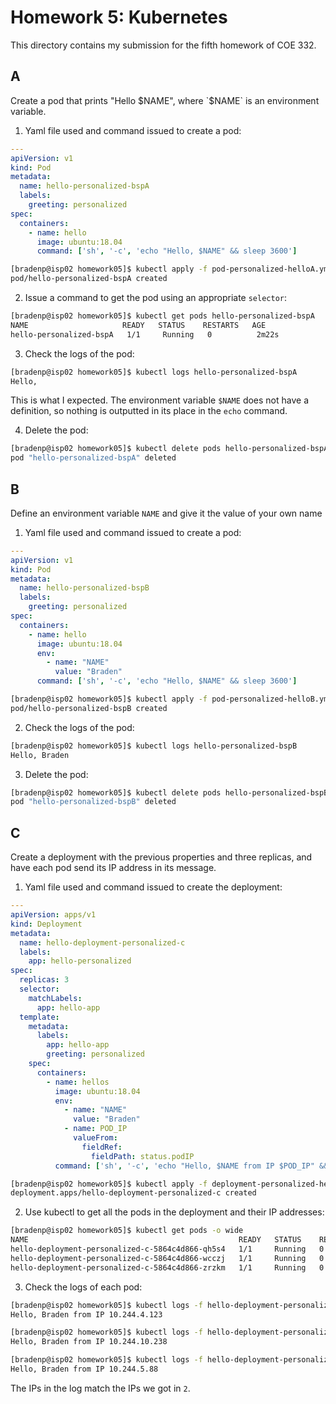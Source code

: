 # Homework 5: Kubernetes

This directory contains my submission for the fifth homework of COE 332.

## A

Create a pod that prints "Hello $NAME", where `$NAME` is an environment variable.

1. Yaml file used and command issued to create a pod:
```yml
---
apiVersion: v1
kind: Pod
metadata:
  name: hello-personalized-bspA
  labels:
    greeting: personalized
spec:
  containers:
    - name: hello
      image: ubuntu:18.04
      command: ['sh', '-c', 'echo "Hello, $NAME" && sleep 3600']
```

```bash
[bradenp@isp02 homework05]$ kubectl apply -f pod-personalized-helloA.yml
pod/hello-personalized-bspA created
```


2. Issue a command to get the pod using an appropriate `selector`:
```bash
[bradenp@isp02 homework05]$ kubectl get pods hello-personalized-bspA
NAME                     READY   STATUS    RESTARTS   AGE
hello-personalized-bspA   1/1     Running   0          2m22s
```

3. Check the logs of the pod:
```bash
[bradenp@isp02 homework05]$ kubectl logs hello-personalized-bspA 
Hello, 
```
This is what I expected. The environment variable `$NAME` does not have a definition, so nothing is outputted in its place in the `echo` command.

4. Delete the pod:
```bash
[bradenp@isp02 homework05]$ kubectl delete pods hello-personalized-bspA
pod "hello-personalized-bspA" deleted
```

## B

Define an environment variable `NAME` and give it the value of your own name

1. Yaml file used and command issued to create a pod:
```yml
---
apiVersion: v1
kind: Pod
metadata:
  name: hello-personalized-bspB
  labels:
    greeting: personalized
spec:
  containers:
    - name: hello
      image: ubuntu:18.04
      env:
        - name: "NAME"
          value: "Braden"
      command: ['sh', '-c', 'echo "Hello, $NAME" && sleep 3600']
```


```bash
[bradenp@isp02 homework05]$ kubectl apply -f pod-personalized-helloB.yml 
pod/hello-personalized-bspB created
```

2. Check the logs of the pod:
```bash
[bradenp@isp02 homework05]$ kubectl logs hello-personalized-bspB 
Hello, Braden
```

3. Delete the pod:
```bash
[bradenp@isp02 homework05]$ kubectl delete pods hello-personalized-bspB
pod "hello-personalized-bspB" deleted
```

## C

Create a deployment with the previous properties and three replicas, and have each pod send its IP address in its message. 

1. Yaml file used and command issued to create the deployment:
```yml
---
apiVersion: apps/v1
kind: Deployment
metadata:
  name: hello-deployment-personalized-c
  labels:
    app: hello-personalized
spec:
  replicas: 3
  selector:
    matchLabels:
      app: hello-app
  template:
    metadata:
      labels:
        app: hello-app
        greeting: personalized
    spec:
      containers:
        - name: hellos
          image: ubuntu:18.04
          env:
            - name: "NAME"
              value: "Braden"
            - name: POD_IP
              valueFrom:
                fieldRef:
                  fieldPath: status.podIP
          command: ['sh', '-c', 'echo "Hello, $NAME from IP $POD_IP" && sleep 3600']
```
```bash
[bradenp@isp02 homework05]$ kubectl apply -f deployment-personalized-helloC.yml
deployment.apps/hello-deployment-personalized-c created
```

2. Use kubectl to get all the pods in the deployment and their IP addresses:
```bash
[bradenp@isp02 homework05]$ kubectl get pods -o wide
NAME                                               READY   STATUS    RESTARTS   AGE     IP              NODE                         NOMINATED NODE   READINESS GATES
hello-deployment-personalized-c-5864c4d866-qh5s4   1/1     Running   0          5m30s   10.244.4.123    c02                          <none>           <none>
hello-deployment-personalized-c-5864c4d866-wcczj   1/1     Running   0          5m30s   10.244.10.238   c009.rodeo.tacc.utexas.edu   <none>           <none>
hello-deployment-personalized-c-5864c4d866-zrzkm   1/1     Running   0          5m30s   10.244.5.88     c04                          <none>           <none>
```

3. Check the logs of each pod:
```bash
[bradenp@isp02 homework05]$ kubectl logs -f hello-deployment-personalized-c-5864c4d866-qh5s4 
Hello, Braden from IP 10.244.4.123
```

```bash
[bradenp@isp02 homework05]$ kubectl logs -f hello-deployment-personalized-c-5864c4d866-wcczj 
Hello, Braden from IP 10.244.10.238
```

```bash
[bradenp@isp02 homework05]$ kubectl logs -f hello-deployment-personalized-c-5864c4d866-zrzkm 
Hello, Braden from IP 10.244.5.88
```

The IPs in the log match the IPs we got in `2`.